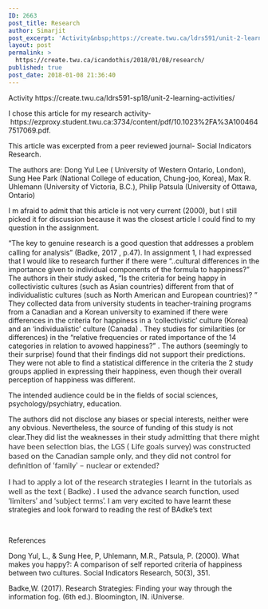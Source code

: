 ```yaml
---
ID: 2663
post_title: Research
author: Simarjit
post_excerpt: 'Activity&nbsp;https://create.twu.ca/ldrs591/unit-2-learning-activities/ I chose this article for my research activity-&nbsp;https://ezproxy.student.twu.ca:3734/content/pdf/10.1023%2FA%3A1004647517069.pdf. This article was excerpted from a peer reviewed journal- Social Indicators Research. The authors are: Dong Yul Lee ( University of Western Ontario, London), Sung Hee Park (National College of education, Chung-joo, Korea), Max R. Uhlemann (University of Victoria, B.C.), Philip Patsula (University of Ottawa, Ontario) [&hellip;]'
layout: post
permalink: >
  https://create.twu.ca/icandothis/2018/01/08/research/
published: true
post_date: 2018-01-08 21:36:40
---
```

<p>Activity https://create.twu.ca/ldrs591-sp18/unit-2-learning-activities/</p>
<p>I chose this article for my research activity- https://ezproxy.student.twu.ca:3734/content/pdf/10.1023%2FA%3A1004647517069.pdf.</p>
<p>This article was excerpted from a peer reviewed journal- Social Indicators Research.</p>
<p>The authors are: Dong Yul Lee ( University of Western Ontario, London), Sung Hee Park (National College of education, Chung-joo, Korea), Max R. Uhlemann (University of Victoria, B.C.), Philip Patsula (University of Ottawa, Ontario)</p>
<p>I m afraid to admit that this article is not very current (2000), but I still picked it for discussion because it was the closest article I could find to my question in the assignment.</p>
<p>&#8220;The key to genuine research is a good question that addresses a problem calling for analysis&#8221; (Badke, 2017 , p.47)<span style="float: none;background-color: transparent;color: #333333;cursor: text;font-family: 'Lato',Helvetica,sans-serif;font-size: 16px;font-style: normal;font-variant: normal;font-weight: 400;letter-spacing: normal;text-align: left;text-decoration: none;text-indent: 0px">.</span> In assignment 1, I had expressed that I would like to research further if there were &#8220;..cultural differences in the importance given to individual components of the formula to happiness?&#8221; The authors in their study asked, &#8220;Is the criteria for being happy in collectivistic cultures (such as Asian countries) different from that of individualistic cultures (such as North American and European countries)? &#8221; They collected data from university students in teacher-training programs from a Canadian and a Korean university to examined if there were differences in the criteria for happiness in a &#8216;collectivistic&#8217; culture (Korea) and an &#8216;individualistic&#8217; culture (Canada) . They studies for similarities (or differences) in the &#8220;relative frequencies or rated importance of the 14 categories in relation to avowed happiness?&#8221; . The authors (seemingly to their surprise) found that their findings did not support their predictions. They were not able to find a statistical difference in the criteria the 2 study groups applied in expressing their happiness, even though their overall perception of happiness was different.</p>
<p>The intended audience could be in the fields of social sciences, psychology/psychiatry, education.</p>
<p>The authors did not disclose any biases or special interests, neither were any obvious. Nevertheless, the source of funding of this study is not clear.They did list the weaknesses in their study <span style="float: none;background-color: transparent;color: #333333;cursor: text;font-family: 'Lato',Helvetica,sans-serif;font-size: 16px;font-style: normal;font-variant: normal;font-weight: 400;letter-spacing: normal;text-align: left;text-decoration: none;text-indent: 0px">admitting that there might have been selection bias, the LGS ( Life goals survey) was constructed based on the Canadian sample only, and they did not control for definition of &#8216;family&#8217; &#8211; nuclear or extended? </span></p>
<p><span style="float: none;background-color: transparent;color: #333333;cursor: text;font-family: 'Lato',Helvetica,sans-serif;font-size: 16px;font-style: normal;font-variant: normal;font-weight: 400;letter-spacing: normal;text-align: left;text-decoration: none;text-indent: 0px"> I had to apply a lot of the research strategies I learnt in the tutorials as well as the text ( Badke) . I used the advance search function, used &#8216;limiters&#8217; and &#8216;subject terms&#8217;. </span>I am very excited to have learnt these strategies and look forward to reading the rest of BAdke&#8217;s text</p>
<p>&nbsp;</p>
<p>References</p>
<p>Dong Yul, L., &amp; Sung Hee, P, Uhlemann, M.R., Patsula, P. (2000). What makes you happy?: A comparison of self reported criteria of happiness between two cultures. Social Indicators Research, 50(3), 351.</p>
<p>Badke,W. (2017). Research Strategies: Finding your way through the information fog. (6th ed.). Bloomington, IN. iUniverse.</p>